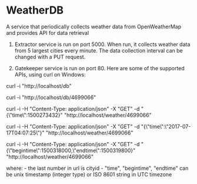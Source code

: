 # WeatherDB
A service that periodically collects weather data from OpenWeatherMap and provides API for data retrieval

1. Extractor service is run on port 5000. When run, it collects weather data from 5 largest cities every minute. The data collection interval can be changed with a PUT request.

2. Gatekeeper service is run on port 80. Here are some of the supported APIs, using curl on Windows:

curl -i "http://localhost/db"

curl -i "http://localhost/db/4699066"

curl -i -H "Content-Type: application/json" -X "GET" -d "{\\"time\\":1500273432}" "http://localhost/weather/4699066"

curl -i -H "Content-Type: application/json" -X "GET" -d "{\\"time\\":\\"2017-07-17T04:07:25\\"}" "http://localhost/weather/4699066"

curl -i -H "Content-Type: application/json" -X "GET" -d "{\\"begintime\\":1500318000,\\"endtime\\":1500319800}" "http://localhost/weather/4699066"

where: - the last number in url is cityid
       - "time", "begintime", "endtime" can be unix timestamp (integer type) or ISO 8601 string in UTC timezone
